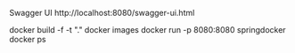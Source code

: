 Swagger UI http://localhost:8080/swagger-ui.html

docker build -f <Dockerfile name> -t <Docker image name> "."
docker images
docker run -p 8080:8080 springdocker
docker ps 
